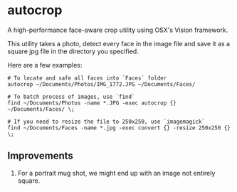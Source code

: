# autocrop
A high-performance face-aware crop utility using OSX's Vision framework. 

This utility takes a photo, detect every face in the image file and 
save it as a square jpg file in the directory you specified. 

Here are a few examples:

```shell
# To locate and safe all faces into `Faces` folder
autocrop ~/Documents/Photos/IMG_1772.JPG ~/Documents/Faces/

# To batch process of images, use `find`
find ~/Documents/Photos -name *.JPG -exec autocrop {} ~/Documents/Faces/ \;

# If you need to resize the file to 250x250, use `imagemagick`
find ~/Documents/Faces -name *.jpg -exec convert {} -resize 250x250 {} \;
```

## Improvements

1. For a portrait mug shot, we might end up with an image not entirely square.


